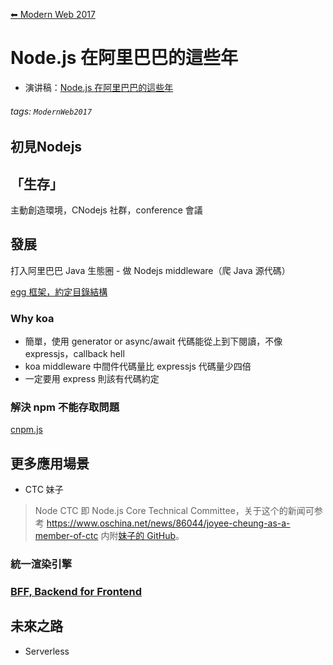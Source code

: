 [⬅ Modern Web 2017](https://hackmd.io/KwFgRsAMAcCMCmBaaA2AnAJkeFlEEMMMBmZdAMzDRTHMkliA?view)
# Node.js 在阿里巴巴的這些年

- 演讲稿：[Node.js 在阿里巴巴的這些年](https://speakerdeck.com/fengmk2/node-dot-js-zai-a-li-ba-ba-de-zhe-xie-nian)

###### tags: `ModernWeb2017`

## 初見Nodejs

## 「生存」
主動創造環境，CNodejs 社群，conference 會議


## 發展
打入阿里巴巴 Java 生態圈 - 做 Nodejs middleware（爬 Java 源代碼）

[egg 框架，約定目錄結構](https://github.com/eggjs/egg)

### Why koa
  - 簡單，使用 generator or async/await 代碼能從上到下閱讀，不像 expressjs，callback hell
  - koa middleware 中間件代碼量比 expressjs 代碼量少四倍
  - 一定要用 express 則該有代碼約定

### 解決 npm 不能存取問題

[cnpm.js](https://github.com/cnpm/cnpmjs.org)

## 更多應用場景
 - CTC 妹子

> Node CTC 即 Node.js Core Technical Committee，关于这个的新闻可参考 https://www.oschina.net/news/86044/joyee-cheung-as-a-member-of-ctc 内附[妹子的 GitHub](https://github.com/joyeecheung)。


### 統一渲染引擎
### [BFF, Backend for Frontend](http://samnewman.io/patterns/architectural/bff/)

## 未來之路
  - Serverless

